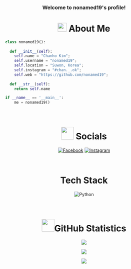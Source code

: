 <h3 align="center">
  Welcome to nonamed19's profile!
</h3>
<h1 align="center">
<img src="https://media.tenor.com/4kIHjPaMiDoAAAAi/the-blobs-live-on-waving.gif" width="28"> About Me
</h1>

```python
class nonamed19():
    
  def __init__(self):
    self.name = "Chanho Kim";
    self.username = "nonamed19";
    self.location = "Suwon, Korea";
    self.instagram = "#chan._.ok";
    self.web = "https://github.com/nonamed19";
  
  def __str__(self):
    return self.name

if __name__ == '__main__':
    me = nonamed19()
```

<div align="center">
<br/>

# <img src='https://upload.wikimedia.org/wikipedia/commons/2/26/Earth-spinning-rotating-animation-40.gif' width="40px"> Socials
[![Facebook](https://img.shields.io/badge/Facebook-%233333FF?logo=facebook&logoColor=white)](https://www.facebook.com/chanho9773/)
[![Instagram](https://img.shields.io/badge/Instagram-%23FB3958?logo=Instagram&logoColor=white)](https://www.instagram.com/chan._.ok/)

<!-- [![Medium](https://img.shields.io/badge/Medium-12100E?logo=medium&logoColor=white)](https://medium.com/@CodeWhiteWeb)
[![Reddit](https://img.shields.io/badge/Reddit-%23FF4500.svg?logo=Reddit&logoColor=white)](https://reddit.com/user/CodeWhiteWeb)
[![Twitch](https://img.shields.io/badge/Twitch-%239146FF.svg?logo=Twitch&logoColor=white)](https://twitch.tv/code_white_web)
[![YouTube](https://img.shields.io/badge/YouTube-%23FF0000.svg?logo=YouTube&logoColor=white)](https://youtube.com/c/CodeWhiteWeb)  -->

<br/>

# Tech Stack
![Python](https://img.shields.io/badge/Python-3776AB?style=for-the-badge&logo=Python&logoColor=white)
<!-- ![HTML5](https://img.shields.io/badge/html5-%23E34F26.svg?style=for-the-badge&logo=html5&logoColor=white)
![JavaScript](https://img.shields.io/badge/javascript-%23323330.svg?style=for-the-badge&logo=javascript&logoColor=%23F7DF1E)
![CSS3](https://img.shields.io/badge/css3-%231572B6.svg?style=for-the-badge&logo=css3&logoColor=white)
![Heroku](https://img.shields.io/badge/heroku-%23430098.svg?style=for-the-badge&logo=heroku&logoColor=white)
![Netlify](https://img.shields.io/badge/netlify-%23000000.svg?style=for-the-badge&logo=netlify&logoColor=#00C7B7)
![Glitch](https://img.shields.io/badge/glitch-%233333FF.svg?style=for-the-badge&logo=glitch&logoColor=white)
![Cloudflare](https://img.shields.io/badge/Cloudflare-F38020?style=for-the-badge&logo=Cloudflare&logoColor=white)
![Vercel](https://img.shields.io/badge/vercel-%23000000.svg?style=for-the-badge&logo=vercel&logoColor=white)
![NPM](https://img.shields.io/badge/NPM-%23000000.svg?style=for-the-badge&logo=npm&logoColor=white)
![Next JS](https://img.shields.io/badge/Next-black?style=for-the-badge&logo=next.js&logoColor=white)
![NodeJS](https://img.shields.io/badge/node.js-6DA55F?style=for-the-badge&logo=node.js&logoColor=white)
![Pug](https://img.shields.io/badge/Pug-FFF?style=for-the-badge&logo=pug&logoColor=A86454)
![TailwindCSS](https://img.shields.io/badge/tailwindcss-%2338B2AC.svg?style=for-the-badge&logo=tailwind-css&logoColor=white)
![Yarn](https://img.shields.io/badge/yarn-%232C8EBB.svg?style=for-the-badge&logo=yarn&logoColor=white)
![MongoDB](https://img.shields.io/badge/MongoDB-%234ea94b.svg?style=for-the-badge&logo=mongodb&logoColor=white)
![Adobe Illustrator](https://img.shields.io/badge/adobeillustrator-%23FF9A00.svg?style=for-the-badge&logo=adobeillustrator&logoColor=white)
![Adobe Photoshop](https://img.shields.io/badge/adobephotoshop-%2331A8FF.svg?style=for-the-badge&logo=adobephotoshop&logoColor=white)
![Canva](https://img.shields.io/badge/Canva-%2300C4CC.svg?style=for-the-badge&logo=Canva&logoColor=white)
![Docker](https://img.shields.io/badge/docker-%230db7ed.svg?style=for-the-badge&logo=docker&logoColor=white) -->

<br/>

# <img src="https://media0.giphy.com/media/cNZqrH5IzOG0xrlWks/giphy.gif?cid=ecf05e47map255q427en9uprqc1sb0unjq5k4fnqg5pmhhs4&rid=giphy.gif&ct=s" width="40px">GitHub Statistics
![](https://github-readme-stats.vercel.app/api?username=nonamed19&theme=radical&hide_border=false&include_all_commits=false&count_private=false)<br/>

![](https://github-readme-streak-stats.herokuapp.com/?user=nonamed19&theme=radical&hide_border=false)<br/>

![](https://github-readme-stats.vercel.app/api/top-langs/?username=nonamed19&theme=radical&hide_border=false&include_all_commits=false&count_private=false&layout=compact)

<!-- ## 🏆GitHub Trophies
![](https://github-profile-trophy.vercel.app/?username=nonamed19&theme=discord&no-frame=false&no-bg=false&margin-w=4) -->
